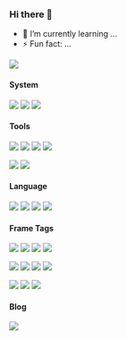 ### Hi there 👋

- 🌱 I’m currently learning ...
- ⚡ Fun fact: ...

![](https://github-readme-stats.vercel.app/api?username=Lilayzzz&theme=dark)


#### System

[![](https://img.shields.io/badge/Windows10-0078D6?&logo=Windows&logoColor=ffffff)](https://www.microsoftstore.com.cn/software/windows)
[![](https://img.shields.io/badge/CentOS-3DDC84?logo=Linux&logoColor=ffffff)](https://www.centos.org//)
[![](https://img.shields.io/badge/MAC-FE6722?logo=apple&logoColor=ffffff)](https://www.apple.com.cn/ipados/ipados-14/)

#### Tools

[![](https://img.shields.io/badge/IntelliJ%20IDEA-FE305E?logo=IntelliJ%20IDEA&logoColor=ffffff)](https://www.jetbrains.com/)
[![](https://img.shields.io/badge/VisualStudio-00B3FF?logo=VisualStudio&logoColor=\FE305E)](https://code.visualstudio.com/)
[![](https://img.shields.io/badge/Google-1BD88A?logo=Google&logoColor=ffffff)](https://www.google.com/)
[![](https://img.shields.io/badge/Microsoft%20Edge%20-366DBF?logo=Microsoft%20Edge&logoColor=ffffff)](https://www.microsoft.com/zh-cn/edge)

[![](https://img.shields.io/badge/Postman-366DBF?logo=Postman&logoColor=ffffff)](https://www.postman.com/)
[![](https://img.shields.io/badge/-Git-F05032?logo=git&logoColor=white)]()

#### Language

[![](https://img.shields.io/badge/-Java-A8B9CC?logo=java&logoColor=white)]()
[![](https://img.shields.io/badge/-JavaScript-F7DF1E?logo=javascript&logoColor=white)]()
[![](https://img.shields.io/badge/-css-1572B6?logo=css3&logoColor=white)]()
[![](https://img.shields.io/badge/-Linux-FCC624?logo=Linux&logoColor=white)]()

#### Frame Tags

[![](https://img.shields.io/badge/-Spring-4419A7?logo=Spring&logoColor=white)]()
[![](https://img.shields.io/badge/-SpringBoot-4419A7?logo=SpringBoot&logoColor=white)]()
[![](https://img.shields.io/badge/-SpringCloud-4419A7?logo=Spring&logoColor=white)]()
[![](https://img.shields.io/badge/-MySQL-4419A7?logo=mysql&logoColor=white)]()

[![](https://img.shields.io/badge/-PostgreSql-4419A7?logo=PostgreSql&logoColor=white)]()
[![](https://img.shields.io/badge/-Oracle-4419A7?logo=Oracle&logoColor=white)]()
[![](https://img.shields.io/badge/-RabbitMq-4419A7?logo=RabbitMq&logoColor=white)]()
[![](https://img.shields.io/badge/-RocketMq-4419A7?logo=RocketMq&logoColor=white)]()

[![](https://img.shields.io/badge/-Redis-4419A7?logo=Redis&logoColor=white)]()
[![](https://img.shields.io/badge/-Zookeeper-4419A7?logo=Zookeeper&logoColor=white)]()
[![](https://img.shields.io/badge/-Kafka-4419A7?logo=Kafka&logoColor=white)]()

#### Blog

[![](https://img.shields.io/badge/Lilay%20Blog-7cafe2?logo=blog&logoColor=ffffff)](http://www.lilayzzz.cn/)
